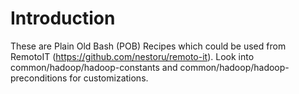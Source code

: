 Introduction
============
These are Plain Old Bash (POB) Recipes which could be used from RemotoIT (https://github.com/nestoru/remoto-it). Look into common/hadoop/hadoop-constants and common/hadoop/hadoop-preconditions for customizations.

